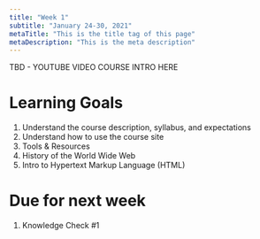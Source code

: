 ```yaml
---
title: "Week 1"
subtitle: "January 24-30, 2021"
metaTitle: "This is the title tag of this page"
metaDescription: "This is the meta description"
---
```


TBD - YOUTUBE VIDEO COURSE INTRO HERE

# Learning Goals
1. Understand the course description, syllabus, and expectations
1. Understand how to use the course site
1. Tools & Resources
1. History of the World Wide Web
1. Intro to Hypertext Markup Language (HTML)

# Due for next week
1. Knowledge Check #1